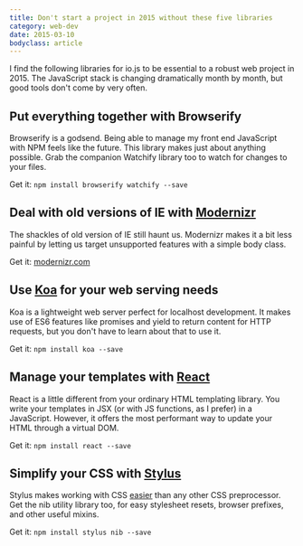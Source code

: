 ```yaml
---
title: Don't start a project in 2015 without these five libraries
category: web-dev
date: 2015-03-10
bodyclass: article
---
```


I find the following libraries for io.js to be essential to a robust web project in 2015. The JavaScript stack is changing dramatically month by month, but good tools don't come by very often.

## Put everything together with Browserify

Browserify is a godsend. Being able to manage my front end JavaScript with NPM feels like the future. This library makes just about anything possible. Grab the companion Watchify library too to watch for changes to your files.

Get it: `npm install browserify watchify --save`

## Deal with old versions of IE with [Modernizr](http://modernizr.com/)

The shackles of old version of IE still haunt us. Modernizr makes it a bit less painful by letting us target unsupported features with a simple body class.

Get it: [modernizr.com](http://modernizr.com/)

## Use [Koa](http://koajs.com/) for your web serving needs

Koa is a lightweight web server perfect for localhost development. It makes use of ES6 features like promises and yield to return content for HTTP requests, but you don't have to learn about that to use it.

Get it: `npm install koa --save`

## Manage your templates with [React](http://facebook.github.io/react/)

React is a little different from your ordinary HTML templating library. You write your templates in JSX (or with JS functions, as I prefer) in a JavaScript. However, it offers the most performant way to update your HTML through a virtual DOM.

Get it: `npm install react --save`

## Simplify your CSS with [Stylus](http://learnboost.github.io/stylus/)

Stylus makes working with CSS [easier](../stylus-the-revolutionary-successor-to-css) than any other CSS preprocessor. Get the nib utility library too, for easy stylesheet resets, browser prefixes, and other useful mixins.

Get it: `npm install stylus nib --save`
